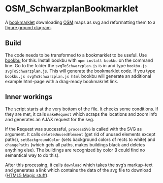 # OSM_SchwarzplanBookmarklet

A [bookmarklet](https://support.mozilla.org/en-US/kb/bookmarklets-perform-common-web-page-tasks) downloading [OSM](http://de.wikipedia.org/wiki/OpenStreetMap) maps as svg and reformatting them to a [figure ground diagram](http://en.wikipedia.org/wiki/Figure-ground_diagram).

## Build

The code needs to be transformed to a bookmarklet to be useful. Use [bookbu](https://github.com/ardcore/bookbu.js) for this. Install bookbu with  `npm install bookbu` on the command line. Go to the folder the `svgToSchwarzplan.js` is in and type `bookbu.js svgToSchwarzplan.js`. This will generate the bookmarklet code. If you type `bookbu.js svgToSchwarzplan.js html` bookbu will generate an additional example html-page with a drag-ready bookmakrlet link. 

## Inner workings

The script starts at the very bottom of the file. It checks some conditions. 
If they are met, it calls `makeRequest` which scraps the locations and zoom info and generates an AJAX request for the svg.

If the Request was successful, `processSVG` is called with the SVG as argument. It calls `deleteUnusedElement` (get rid of unused elements except paths), `setBackgroundColor` (sets background colors of rects to white) and 
 `changePaths` (which gets all paths, makes buildings black and deletes anything else). The buildings are recognized by color (I could find no semantical way to do this).
 
After this processing, it calls `download` which takes the svg’s markup-text and generates a link which contains the data of the svg file to download ([HTML5 Magic stuff](http://stackoverflow.com/a/18197511/263398)).
 
